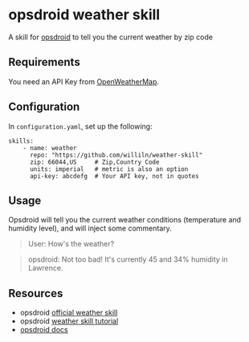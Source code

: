 # opsdroid weather skill 

A skill for [opsdroid](https://github.com/opsdroid/opsdroid) to tell you the current weather by zip code

## Requirements 

You need an API Key from [OpenWeatherMap](https://openweathermap.org/api).

## Configuration

In `configuration.yaml`, set up the following: 

    skills:
        - name: weather
          repo: "https://github.com/williln/weather-skill"
          zip: 66044,US     # Zip,Country Code
          units: imperial   # metric is also an option
          api-key: abcdefg  # Your API key, not in quotes 

## Usage 

Opsdroid will tell you the current weather conditions (temperature and humidity level), and will inject some commentary. 

> User: How's the weather? 

> opsdroid: Not too bad! It's currently 45 and 34% humidity in Lawrence.

## Resources 

- opsdroid [official weather skill](https://github.com/opsdroid/skill-weather)
- opsdroid [weather skill tutorial](https://opsdroid.readthedocs.io/en/stable/tutorials/create-weather-skill/)
- [opsdroid docs](https://opsdroid.readthedocs.io/)
